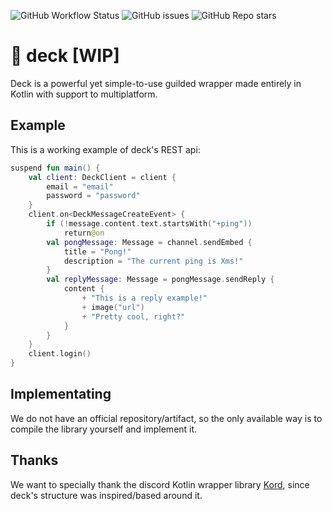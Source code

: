 ![GitHub Workflow Status](https://img.shields.io/github/workflow/status/SrGaabriel/deck/Build)
![GitHub issues](https://img.shields.io/github/issues/SrGaabriel/deck)
![GitHub Repo stars](https://img.shields.io/github/stars/SrGaabriel/deck)

# 🎲 deck [WIP]

Deck is a powerful yet simple-to-use guilded wrapper made entirely in Kotlin with support to multiplatform.

## Example

This is a working example of deck's REST api:

```kotlin
suspend fun main() {
    val client: DeckClient = client {
        email = "email"
        password = "password"
    }
    client.on<DeckMessageCreateEvent> {
        if (!message.content.text.startsWith("+ping"))
            return@on
        val pongMessage: Message = channel.sendEmbed {
            title = "Pong!"
            description = "The current ping is Xms!"
        }
        val replyMessage: Message = pongMessage.sendReply {
            content {
                + "This is a reply example!"
                + image("url")
                + "Pretty cool, right?"
            }
        }
    }
    client.login()
}
```

## Implementating

We do not have an official repository/artifact, so the only available way is to compile the library yourself and implement it.

## Thanks

We want to specially thank the discord Kotlin wrapper library [Kord](https://github.com/kordlib/kord), since deck's structure was inspired/based around it.
